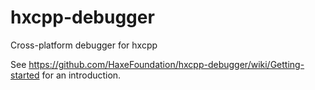hxcpp-debugger
==============

Cross-platform debugger for hxcpp

See https://github.com/HaxeFoundation/hxcpp-debugger/wiki/Getting-started for an introduction.
